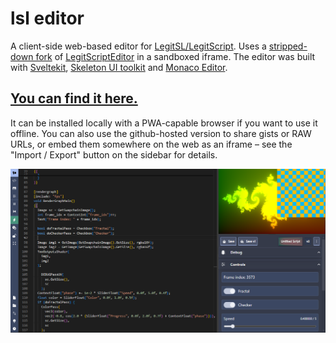 # lsl editor

A client-side web-based editor for [LegitSL/LegitScript](https://github.com/Raikiri/LegitScript). Uses a [stripped-down fork](https://github.com/sam-Izdat/legitsl-web-core) of [LegitScriptEditor](https://github.com/radiance-cascades/LegitScriptEditor/) in a sandboxed iframe. The editor was built with [Sveltekit](https://svelte.dev/), [Skeleton UI toolkit](https://www.skeleton.dev/) and [Monaco Editor](https://microsoft.github.io/monaco-editor/).

## [You can find it here.](https://sam-izdat.github.io/lsl-editor)

It can be installed locally with a PWA-capable browser if you want to use it offline. You can also use the github-hosted version to share gists or RAW URLs, or embed them somewhere on the web as an iframe – see the "Import / Export" button on the sidebar for details.

![screenshot](./static/screenshots/sh_landscape.png)